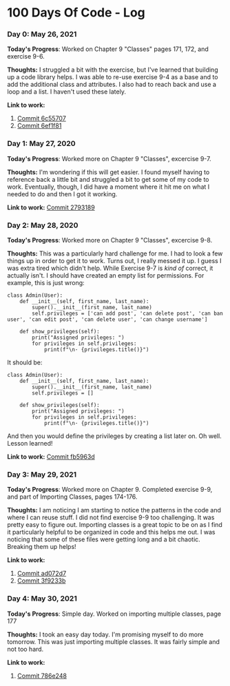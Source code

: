 # 100 Days Of Code - Log

### Day 0: May 26, 2021

**Today's Progress**: Worked on Chapter 9 "Classes" pages 171, 172, and exercise 9-6.

**Thoughts:** I struggled a bit with the exercise, but I've learned that building up a code library helps. I was able to re-use exercise 9-4 as a base and to add the additional class and attributes. I also had to reach back and use a loop and a list. I haven't used these lately. 

**Link to work:** 
1. [Commit 6c55707](https://github.com/tnewton1/python-crash-course/commit/6c55707c01792880ff6555d09467b2494a107651)
2. [Commit 6ef1f81](https://github.com/tnewton1/python-crash-course/commit/6ef1f816ed629579ecf8cb183bd99895aa53a0cf)

### Day 1: May 27, 2020

**Today's Progress**: Worked more on Chapter 9 "Classes", excercise 9-7.

**Thoughts:** I'm wondering if this will get easier. I found myself having to reference back a little bit and struggled a bit to get some of my code to work. Eventually, though, I did have a moment where it hit me on what I needed to do and then I got it working.

**Link to work:**
[Commit 2793189](https://github.com/tnewton1/python-crash-course/commit/27931898b27bb645c82f30d8172791786e1adb46)

### Day 2: May 28, 2020

**Today's Progress**: Worked more on Chapter 9 "Classes", excercise 9-8.

**Thoughts:** This was a particularly hard challenge for me. I had to look a few things up in order to get it to work. Turns out, I really messed it up. I guess I was extra tired which didn't help. While Exercise 9-7 is _kind of_ correct, it actually isn't. I should have created an empty list for permissions. For example, this is just wrong:

```
class Admin(User):
    def __init__(self, first_name, last_name):
        super().__init__(first_name, last_name)
        self.privileges = ['can add post', 'can delete post', 'can ban user', 'can edit post', 'can delete user', 'can change username']

    def show_privileges(self):
        print("Assigned privileges: ")
        for privileges in self.privileges:
            print(f"\n· {privileges.title()}")
```

It should be:

```
class Admin(User):
    def __init__(self, first_name, last_name):
        super().__init__(first_name, last_name)
        self.privileges = []

    def show_privileges(self):
        print("Assigned privileges: ")
        for privileges in self.privileges:
            print(f"\n· {privileges.title()}")
```

And then you would define the privileges by creating a list later on. Oh well. Lesson learned! 

**Link to work:**
[Commit fb5963d](https://github.com/tnewton1/python-crash-course/commit/fb5963d5ba757a042975987b0ef9232619772b33)

### Day 3: May 29, 2021

**Today's Progress**: Worked more on Chapter 9. Completed exercise 9-9, and part of Importing Classes, pages 174-176.

**Thoughts:** I am noticing I am starting to notice the patterns in the code and where I can reuse stuff. I did not find exercise 9-9 too challenging. It was pretty easy to figure out. Importing classes is a great topic to be on as I find it particularly helpful to be organized in code and this helps me out. I was noticing that some of these files were getting long and a bit chaotic. Breaking them up helps!

**Link to work:**
1. [Commit ad072d7](https://github.com/tnewton1/python-crash-course/commit/ad072d7d59dd11d95dd770d8d66fe8f70db03c16)
2. [Commit 3f9233b](https://github.com/tnewton1/python-crash-course/commit/3f9233b46af602b61f1f985aaeb49ecde577bb4f)

### Day 4: May 30, 2021

**Today's Progress**: Simple day. Worked on importing multiple classes, page 177

**Thoughts:** I took an easy day today. I'm promising myself to do more tomorrow. This was just importing multiple classes. It was fairly simple and not too hard.

**Link to work:**
1. [Commit 786e248](https://github.com/tnewton1/python-crash-course/commit/786e248932f2c2b6007371e02abfd20092a5fab3)
